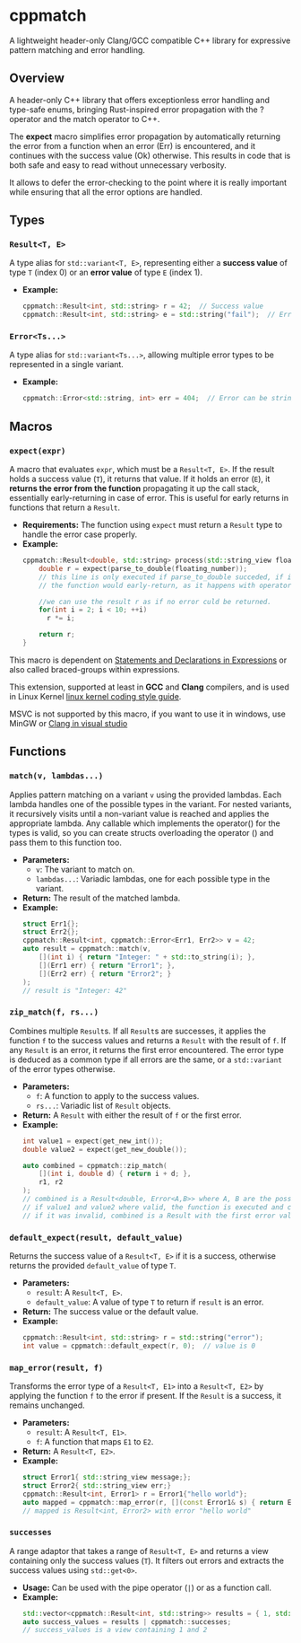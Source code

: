 # cppmatch

A lightweight header-only Clang/GCC compatible C++ library for expressive pattern matching and error handling.

## Overview

A header-only C++ library that offers exceptionless error handling and type-safe enums, bringing Rust-inspired error propagation with the ? operator and the match operator to C++.

The **expect** macro simplifies error propagation by automatically returning the error from a function when an error (Err) is encountered, and it continues with the success value (Ok) otherwise. This results in code that is both safe and easy to read without unnecessary verbosity.

It allows to defer the error-checking to the point where it is really important while ensuring that all the error options are handled.


## Types

### `Result<T, E>`
A type alias for `std::variant<T, E>`, representing either a **success value** of type `T` (index 0) or an **error value** of type `E` (index 1).

- **Example:**
  ```cpp
  cppmatch::Result<int, std::string> r = 42;  // Success value
  cppmatch::Result<int, std::string> e = std::string("fail");  // Error value
  ```

### `Error<Ts...>`
A type alias for `std::variant<Ts...>`, allowing multiple error types to be represented in a single variant.

- **Example:**
  ```cpp
  cppmatch::Error<std::string, int> err = 404;  // Error can be string or int
  ```

## Macros

### `expect(expr)`
A macro that evaluates `expr`, which must be a `Result<T, E>`. If the result holds a success value (`T`), it returns that value. If it holds an error (`E`), it **returns the error from the function**  propagating it up the call stack, essentially early-returning in case of error. This is useful for early returns in functions that return a `Result`.

- **Requirements:** The function using `expect` must return a `Result` type to handle the error case properly.
- **Example:**
  ```cpp
  cppmatch::Result<double, std::string> process(std::string_view floating_number) {
      double r = expect(parse_to_double(floating_number));
      // this line is only executed if parse_to_double succeded, if it failed
      // the function would early-return, as it happens with operator ? in rust.

      //we can use the result r as if no error culd be returned.
      for(int i = 2; i < 10; ++i)
        r *= i;

      return r;
  }
  ```

This macro is dependent on 
[Statements and Declarations in Expressions](https://gcc.gnu.org/onlinedocs/gcc/Statement-Exprs.html) or also called braced-groups within expressions.

This extension, supported at least in **GCC** and **Clang** compilers, and is used in Linux Kernel  [linux kernel coding style guide](https://www.kernel.org/doc/html/v4.10/process/coding-style.html#macros-enums-and-rtl).

MSVC is not supported by this macro, if you want to use it in windows, use MinGW or  [Clang in visual studio](https://learn.microsoft.com/en-us/cpp/build/clang-support-msbuild?view=msvc-170)
## Functions

### `match(v, lambdas...)`
Applies pattern matching on a variant `v` using the provided lambdas. Each lambda handles one of the possible types in the variant. For nested variants, it recursively visits until a non-variant value is reached and applies the appropriate lambda. 
Any callable which implements the operator() for the types is valid, so you can create structs overloading the operator () and pass them to this function too.

- **Parameters:**
  - `v`: The variant to match on.
  - `lambdas...`: Variadic lambdas, one for each possible type in the variant.
- **Return:** The result of the matched lambda.
- **Example:**
  ```cpp
  struct Err1{};
  struct Err2{};
  cppmatch::Result<int, cppmatch::Error<Err1, Err2>> v = 42;
  auto result = cppmatch::match(v,
      [](int i) { return "Integer: " + std::to_string(i); },
      [](Err1 err) { return "Error1"; },
      [](Err2 err) { return "Error2"; }
  );
  // result is "Integer: 42"
  ```

### `zip_match(f, rs...)`
Combines multiple `Result`s. If all `Result`s are successes, it applies the function `f` to the success values and returns a `Result` with the result of `f`. If any `Result` is an error, it returns the first error encountered. The error type is deduced as a common type if all errors are the same, or a `std::variant` of the error types otherwise.

- **Parameters:**
  - `f`: A function to apply to the success values.
  - `rs...`: Variadic list of `Result` objects.
- **Return:** A `Result` with either the result of `f` or the first error.
- **Example:**
  ```cpp
  int value1 = expect(get_new_int());
  double value2 = expect(get_new_double());

  auto combined = cppmatch::zip_match(
      [](int i, double d) { return i + d; },
      r1, r2
  );
  // combined is a Result<double, Error<A,B>> where A, B are the possible errors of value1 and value2
  // if value1 and value2 where valid, the function is executed and combined has a correct value
  // if it was invalid, combined is a Result with the first error value encountered 
  ```

### `default_expect(result, default_value)`
Returns the success value of a `Result<T, E>` if it is a success, otherwise returns the provided `default_value` of type `T`.

- **Parameters:**
  - `result`: A `Result<T, E>`.
  - `default_value`: A value of type `T` to return if `result` is an error.
- **Return:** The success value or the default value.
- **Example:**
  ```cpp
  cppmatch::Result<int, std::string> r = std::string("error");
  int value = cppmatch::default_expect(r, 0);  // value is 0
  ```

### `map_error(result, f)`
Transforms the error type of a `Result<T, E1>` into a `Result<T, E2>` by applying the function `f` to the error if present. If the `Result` is a success, it remains unchanged.

- **Parameters:**
  - `result`: A `Result<T, E1>`.
  - `f`: A function that maps `E1` to `E2`.
- **Return:** A `Result<T, E2>`.
- **Example:**
  ```cpp
  struct Error1{ std::string_view message;};
  struct Error2{ std::string_view err;}
  cppmatch::Result<int, Error1> r = Error1{"hello world"};
  auto mapped = cppmatch::map_error(r, [](const Error1& s) { return Error2{s.message}; });
  // mapped is Result<int, Error2> with error "hello world"
  ```

### `successes`
A range adaptor that takes a range of `Result<T, E>` and returns a view containing only the success values (`T`). It filters out errors and extracts the success values using `std::get<0>`.

- **Usage:** Can be used with the pipe operator (`|`) or as a function call.
- **Example:**
  ```cpp
  std::vector<cppmatch::Result<int, std::string>> results = { 1, std::string("error"), 2 };
  auto success_values = results | cppmatch::successes;
  // success_values is a view containing 1 and 2
  ```

